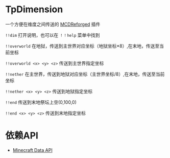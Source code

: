 # TpDimension
一个方便在维度之间传送的 [MCDReforged](https://github.com/Fallen-Breath/MCDReforged) 插件

`!!dim` 打开说明，也可以在 `！！help` 菜单中找到 

`!!overworld` 在地狱，传送到主世界对应坐标（地狱坐标*8）,在末地，传送至当前坐标

`!!overworld <x> <y> <z>` 传送到主世界指定坐标

`!!nether` 在主世界，传送到地狱对应坐标（主世界坐标/8）,在末地，传送至当前坐标

`!!nether <x> <y> <z>` 传送到地狱指定坐标

`!!end` 传送到末地祭坛上空(0,100,0)

`!!end <x> <y> <z>` 传送到末地指定坐标

# 依赖API

- [Minecraft Data API](https://github.com/MCDReforged/MinecraftDataAPI)
